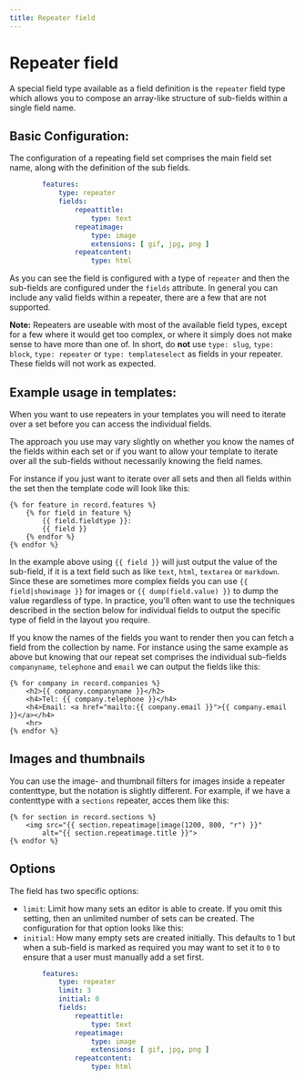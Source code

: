 ```yaml
---
title: Repeater field
---
```

Repeater field
==============

A special field type available as a field definition is the `repeater` field
type which allows you to compose an array-like structure of sub-fields within a
single field name.

## Basic Configuration:

The configuration of a repeating field set comprises the main field set name,
along with the definition of the sub fields.

```yaml
        features:
            type: repeater
            fields:
                repeattitle:
                    type: text
                repeatimage:
                    type: image
                    extensions: [ gif, jpg, png ]
                repeatcontent:
                    type: html
```

As you can see the field is configured with a type of `repeater` and then the sub-fields
are configured under the `fields` attribute. In general you can include any valid fields
within a repeater, there are a few that are not supported.

<p class="note"><strong>Note:</strong> Repeaters are useable with most of the
available field types, except for a few where it would get too complex, or where
it simply does not make sense to have more than one of. In short, do
<strong>not</strong> use <code>type: slug</code>, <code>type: block</code>,
<code>type: repeater</code> or <code>type: templateselect</code> as fields in
your repeater. These fields will not work as expected. </p>

## Example usage in templates:

When you want to use repeaters in your templates you will need to iterate over
a set before you can access the individual fields.

The approach you use may vary slightly on whether you know the names of the
fields within each set or if you want to allow your template to iterate over
all the sub-fields without necessarily knowing the field names.

For instance if you just want to iterate over all sets and then all fields
within the set then the template code will look like this:

```twig
{% for feature in record.features %}
    {% for field in feature %}
        {{ field.fieldtype }}:
        {{ field }}
    {% endfor %}
{% endfor %}
```

In the example above using `{{ field }}` will just output the value of the 
sub-field, if it is a text field such as like `text`, `html`, `textarea` or 
`markdown`. Since these are sometimes more complex fields you can use 
`{{ field|showimage }}` for images or `{{ dump(field.value) }}` to dump the 
value regardless of type. In practice, you'll often want to use the techniques 
described in the section below for individual fields to output the specific type 
of field in the layout you require. 

If you know the names of the fields you want to render then you can fetch a
field from the collection by name. For instance using the same example as above
but knowing that our repeat set comprises the individual sub-fields
`companyname`, `telephone` and `email` we can output the fields like this:

```twig
{% for company in record.companies %}
    <h2>{{ company.companyname }}</h2>
    <h4>Tel: {{ company.telephone }}</h4>
    <h4>Email: <a href="mailto:{{ company.email }}">{{ company.email }}</a></h4>
    <hr>
{% endfor %}
```

## Images and thumbnails

You can use the image- and thumbnail filters for images inside a repeater
contenttype, but the notation is slightly different. For example, if we have a
contenttype with a `sections` repeater, acces them like this:

```twig
{% for section in record.sections %}
    <img src="{{ section.repeatimage|image(1200, 800, "r") }}"
        alt="{{ section.repeatimage.title }}">
{% endfor %}
```

## Options

The field has two specific options:

* `limit`: Limit how many sets an editor is able to create. If you omit this
  setting, then an unlimited number of sets can be created. The configuration
  for that option looks like this:
* `initial`: How many empty sets are created initially. This defaults to 1
  but when a sub-field is marked as required you may want to set it to `0` to
  ensure that a user must manually add a set first.

```yaml
        features:
            type: repeater
            limit: 3
            initial: 0
            fields:
                repeattitle:
                    type: text
                repeatimage:
                    type: image
                    extensions: [ gif, jpg, png ]
                repeatcontent:
                    type: html
```

